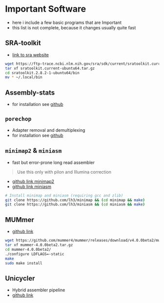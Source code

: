 # Important Software

* here i include a few basic programs that are Important
* this list is not complete, because it changes usually quite fast

## SRA-toolkit
* [link to sra website](https://www.ncbi.nlm.nih.gov/sra/docs/toolkitsoft/)

```bash
wget https://ftp-trace.ncbi.nlm.nih.gov/sra/sdk/current/sratoolkit.current-ubuntu64.tar.gz
tar xf sratoolkit.current-ubuntu64.tar.gz
cd sratoolkit.2.8.2-1-ubuntu64/bin
mv * ~/.local/bin
```
## Assembly-stats
* for installation see [github](https://github.com/sanger-pathogens/assembly-stats)

## `porechop`
* Adapter removal and demultiplexing
* for installation see [github](https://github.com/rrwick/Porechop)

## `minimap2` & `miniasm`
* fast but error-prone long read assembler

> Use this only with pilon and Illumina correction

* [github link minimap2](https://github.com/lh3/minimap2)
* [github link miniasm](https://github.com/lh3/miniasm)

```bash
# Install minimap and miniasm (requiring gcc and zlib)
git clone https://github.com/lh3/minimap && (cd minimap && make)
git clone https://github.com/lh3/miniasm && (cd miniasm && make)
```
## MUMmer

* [github link](https://github.com/mummer4/mummer)

```bash
wget https://github.com/mummer4/mummer/releases/download/v4.0.0beta2/mummer-4.0.0beta2.tar.gz
tar xf mummer-4.0.0beta2.tar.gz
cd mummer-4.0.0beta2/
./configure LDFLAGS=-static
make
sudo make install
```
## Unicycler
* Hybrid assembler pipeline
* [github link](https://github.com/rrwick/Unicycler)
